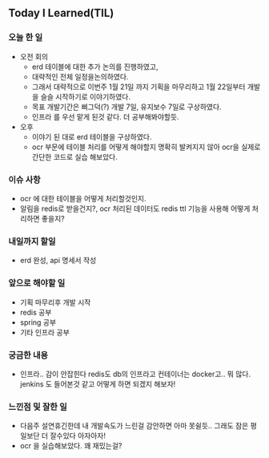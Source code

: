 ## Today I Learned(TIL)

### 오늘 한 일
- 오전 회의
    - erd 테이블에 대한 추가 논의를 진행하였고,
    - 대략적인 전체 일정을논의하였다.
    - 그래서 대략적으로 이번주 1월 21일 까지 기획을 마무리하고 1월 22일부터 개발을 슬슬 시작하기로 이야기하였다.
    - 목표 개발기간은 삐그덕(?) 개발 7일, 유지보수 7일로 구상하였다.
    - 인프라 를 우선 맡게 된것 같다. 더 공부해봐야할듯.
- 오후
    - 이야기 된 대로 erd 테이블을 구상하였다.
    - ocr 부문에 테이블 처리를 어떻게 해야할지 명확히 발켜지지 않아 ocr을 실제로 간단한 코드로 실습 해보았다.

### 이슈 사항
- ocr 에 대한 테이블을 어떻게 처리할것인지.
- 알림을 redis로 받을건지?, ocr 처리된 데이터도 redis ttl 기능을 사용해 어떻게 처리하면 좋을지?

### 내일까지 할일
- erd 완성, api 명세서 작성


###  앞으로 해야할 일
- 기획 마무리후 개발 시작
- redis 공부
- spring 공부
- 기타 인프라 공부


### 궁금한 내용
- 인프라.. 감이 안잡힌다 redis도 db의 인프라고 컨테이너는 docker고.. 뭐 많다. jenkins 도 들어본것 같고 어떻게 하면 되겠지 해보자!

### 느낀점 및 잘한 일
- 다음주 설연휴긴한데 내 개발속도가 느린걸 감안하면 아마 못쉴듯.. 그래도 잠은 평일보단 더 잘수있다 아자아자!
- ocr 을 실습해보았다. 꽤 재밌는걸?

